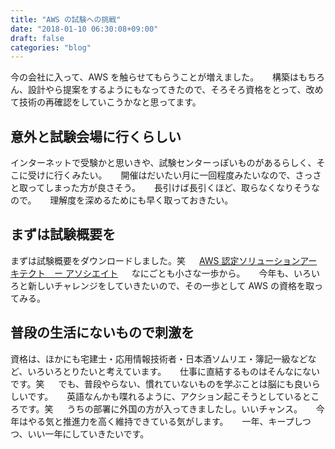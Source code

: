 ```yaml
---
title: "AWS の試験への挑戦"
date: "2018-01-10 06:30:08+09:00"
draft: false
categories: "blog"
---
```

今の会社に入って、AWS を触らせてもらうことが増えました。
　
構築はもちろん、設計やら提案をするようにもなってきたので、そろそろ資格をとって、改めて技術の再確認をしていこうかなと思ってます。
　
## 意外と試験会場に行くらしい

インターネットで受験かと思いきや、試験センターっぽいものがあるらしく、そこに受けに行くみたい。
　
開催はだいたい月に一回程度みたいなので、さっさと取ってしまった方が良さそう。
　
長引けば長引くほど、取らなくなりそうなので。
　
理解度を深めるためにも早く取っておきたい。
　
## まずは試験概要を

まずは試験概要をダウンロードしました。笑
　
[AWS 認定ソリューションアーキテクト　ー アソシエイト](https://aws.amazon.com/jp/certification/certified-solutions-architect-associate/)
　
なにごとも小さな一歩から。
　
今年も、いろいろと新しいチャレンジをしていきたいので、その一歩として AWS の資格を取ってみる。
　
## 普段の生活にないもので刺激を

資格は、ほかにも宅建士・応用情報技術者・日本酒ソムリエ・簿記一級などなど、いろいろとりたいと考えています。
　
仕事に直結するものはそんなにないです。笑
　
でも、普段やらない、慣れていないものを学ぶことは脳にも良いらしいです。
　
英語なんかも喋れるように、アクション起こそうとしているところです。笑
　
うちの部署に外国の方が入ってきましたし。いいチャンス。
　
今年はやる気と推進力を高く維持できている気がします。
　
一年、キープしつつ、いい一年にしていきたいです。